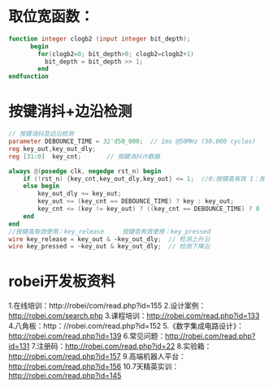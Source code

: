 # 取位宽函数：

```verilog
function integer clogb2 (input integer bit_depth);              
	  begin                                                           
	    for(clogb2=0; bit_depth>0; clogb2=clogb2+1)                   
	      bit_depth = bit_depth >> 1;                                 
	    end                                                           
endfunction  
```



# 按键消抖+边沿检测

```Verilog
// 按键消抖及边沿检测
parameter DEBOUNCE_TIME = 32'd50_000;  // 1ms @50MHz (50,000 cycles)
reg key_out,key_out_dly;
reg [31:0]  key_cnt;       // 按键消抖计数器

always @(posedge clk, negedge rst_n) begin
	if (!rst_n) {key_cnt,key_out_dly,key_out} <= 1;  //0:按键高有效 1：按键低有效 
    else begin
        key_out_dly <= key_out;
        key_out <= (key_cnt == DEBOUNCE_TIME) ? key : key_out;
        key_cnt <= (key != key_out) ? ((key_cnt == DEBOUNCE_TIME) ? 0 : key_cnt + 1) : 0;
    end
end
//按键高有效使用：key_release     按键低有效使用：key_pressed
wire key_release = key_out & ~key_out_dly;  // 检测上升沿
wire key_pressed = ~key_out & key_out_dly;  // 检测下降沿
```







# robei开发板资料

1.在线培训：http://robei/com/read.php?id=155
2.设计案例：http://robei.com/search.php
3.课程培训：http://robei.com/read.php?id=133
4.八角板：http：//robei.com/read.php?id=152
5.《数字集成电路设计》：http://robei.com/read.php?id=139
6.常见问题：http://robei.com/read.php?id=131
7.注册码：http://robei.com/read.php?id=22
8.实验箱：http://robei.com/read.php?id=157
9.高端机器人平台：http://robei.com/read.php?id=156
10.7天精英实训：http://robei.com/read.php?id=145 
